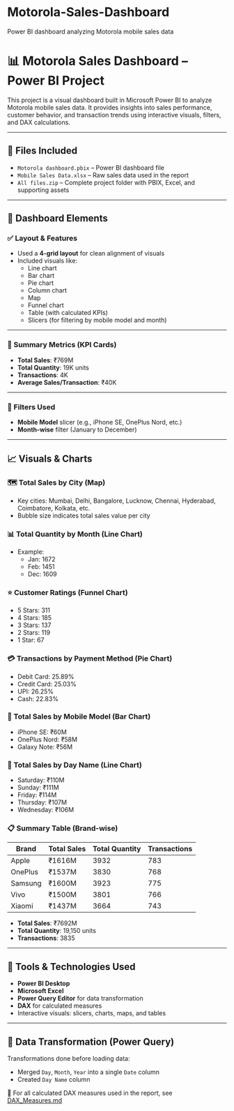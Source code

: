 # Motorola-Sales-Dashboard
Power BI dashboard analyzing Motorola mobile sales data

# 📊 Motorola Sales Dashboard – Power BI Project

This project is a visual dashboard built in Microsoft Power BI to analyze Motorola mobile sales data. It provides insights into sales performance, customer behavior, and transaction trends using interactive visuals, filters, and DAX calculations.

---

## 📁 Files Included

- `Motorola dashboard.pbix` – Power BI dashboard file  
- `Mobile Sales Data.xlsx` – Raw sales data used in the report   
- `All files.zip` – Complete project folder with PBIX, Excel, and supporting assets  

---

## 🧩 Dashboard Elements

### ✅ Layout & Features
- Used a **4-grid layout** for clean alignment of visuals  
- Included visuals like:
  - Line chart  
  - Bar chart  
  - Pie chart  
  - Column chart  
  - Map  
  - Funnel chart  
  - Table (with calculated KPIs)  
  - Slicers (for filtering by mobile model and month)  

---

### 🔹 Summary Metrics (KPI Cards)
- **Total Sales**: ₹769M  
- **Total Quantity**: 19K units  
- **Transactions**: 4K  
- **Average Sales/Transaction**: ₹40K  

---

### 🔹 Filters Used
- **Mobile Model** slicer (e.g., iPhone SE, OnePlus Nord, etc.)  
- **Month-wise** filter (January to December)  

---

## 📈 Visuals & Charts

### 🗺️ Total Sales by City (Map)
- Key cities: Mumbai, Delhi, Bangalore, Lucknow, Chennai, Hyderabad, Coimbatore, Kolkata, etc.  
- Bubble size indicates total sales value per city  

### 📊 Total Quantity by Month (Line Chart)
- Example:  
  - Jan: 1672  
  - Feb: 1451  
  - Dec: 1609  

### ⭐ Customer Ratings (Funnel Chart)
- 5 Stars: 311  
- 4 Stars: 185  
- 3 Stars: 137  
- 2 Stars: 119  
- 1 Star: 67  

### 💳 Transactions by Payment Method (Pie Chart)
- Debit Card: 25.89%  
- Credit Card: 25.03%  
- UPI: 26.25%  
- Cash: 22.83%  

### 📱 Total Sales by Mobile Model (Bar Chart)
- iPhone SE: ₹60M  
- OnePlus Nord: ₹58M  
- Galaxy Note: ₹56M  

### 📅 Total Sales by Day Name (Line Chart)
- Saturday: ₹110M  
- Sunday: ₹111M  
- Friday: ₹114M  
- Thursday: ₹107M  
- Wednesday: ₹106M  

### 📋 Summary Table (Brand-wise)
| Brand   | Total Sales | Total Quantity | Transactions |
|---------|--------------|----------------|--------------|
| Apple   | ₹1616M       | 3932           | 783          |
| OnePlus | ₹1537M       | 3830           | 768          |
| Samsung | ₹1600M       | 3923           | 775          |
| Vivo    | ₹1500M       | 3801           | 766          |
| Xiaomi  | ₹1437M       | 3664           | 743          |

- **Total Sales**: ₹7692M  
- **Total Quantity**: 19,150 units  
- **Transactions**: 3835  

---

## 🔧 Tools & Technologies Used

- **Power BI Desktop**  
- **Microsoft Excel**  
- **Power Query Editor** for data transformation  
- **DAX** for calculated measures  
- Interactive visuals: slicers, charts, maps, and tables  

---

## 🔄 Data Transformation (Power Query)

Transformations done before loading data:

- Merged `Day`, `Month`, `Year` into a single `Date` column  
- Created `Day Name` column
 
📄 For all calculated DAX measures used in the report, see [DAX_Measures.md](./DAX_Measures.md)

